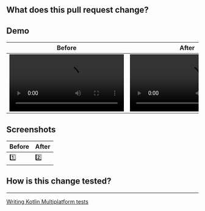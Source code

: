 <!-- Feel free to delete irrelevant sections or add new ones as you see fit. -->

## What does this pull request change?

<!-- Describe your proposed changes, including any necessary context. -->

## Demo

<!-- Optional but helps to have a quick visual, if any. -->

Before|After
-|-
<video src=/>|<video src=/>

## Screenshots

<!-- Optional but helps to have a quick visual, if any. -->

Before|After
-|-
1️⃣|2️⃣

## How is this change tested?

<!-- How did you ensure your code works? e.g. unit tests, UI tests, manually. -->

---

[Writing Kotlin Multiplatform tests](https://kotlinlang.org/docs/js-running-tests.html)

